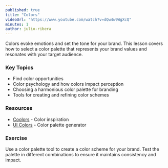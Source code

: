 ```yaml
---
published: true
title: "Colors"
videoUrl: "https://www.youtube.com/watch?v=dQw4w9WgXcQ"
minutes: 1
author: julio-ribera
---
```


Colors evoke emotions and set the tone for your brand. This lesson covers how to select a color palette that represents your brand values and resonates with your target audience.

### Key Topics

- Find color opportunities
- Color psychology and how colors impact perception
- Choosing a harmonious color palette for branding
- Tools for creating and refining color schemes

### Resources

- [Coolors](https://coolors.co/) - Color inspiration
- [UI Colors](https://uicolors.app/) - Color palette generator

### Exercise

Use a color palette tool to create a color scheme for your brand. Test the palette in different combinations to ensure it maintains consistency and impact.
